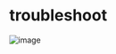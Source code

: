 # troubleshoot

![image](https://user-images.githubusercontent.com/107435692/232524742-df1525f9-332b-466a-97bb-86d748ebaaa4.png)
